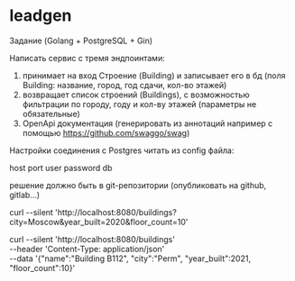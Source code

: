 # leadgen

Задание (Golang + PostgreSQL + Gin)

Написать сервис с тремя эндпоинтами:

1) принимает на вход Строение (Building) и записывает его в бд (поля Building: название, город, год сдачи, кол-во этажей)
2) возвращает список строений (Buildings), с возможностью фильтрации по городу, году и кол-ву этажей (параметры не обязательные)
3) OpenApi документация (генерировать из аннотаций например с помощью https://github.com/swaggo/swag)

Настройки соединения с Postgres читать из config файла:

host
port
user
password
db

решение должно быть в git-репозитории (опубликовать на github, gitlab...)


curl --silent 'http://localhost:8080/buildings?city=Moscow&year_built=2020&floor_count=10'

curl --silent 'http://localhost:8080/buildings' \
--header 'Content-Type: application/json' \
--data '{"name":"Building B112", "city":"Perm", "year_built":2021, "floor_count":10}'

